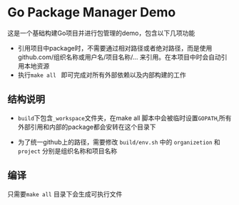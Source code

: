 # Go Package Manager Demo
这是一个基础构建Go项目并进行包管理的demo，包含以下几项功能
* 引用项目中package时，不需要通过相对路径或者绝对路径，而是使用github.com/组织名称或用户名/项目名称/... 来引用。在本项目中时会自动引用本地资源
* 执行`make all ` 即可完成对所有外部依赖以及内部构建的工作

## 结构说明
* `build`下包含`_workspace`文件夹，在make all 脚本中会被临时设置`GOPATH`,所有外部引用和内部的package都会安转在这个目录下

* 为了统一github上的路径，需要修改 `build/env.sh` 中的 `organizetion` 和 `project` 分别是组织名称和项目名称  

## 编译
只需要`make all` 目录下会生成可执行文件
